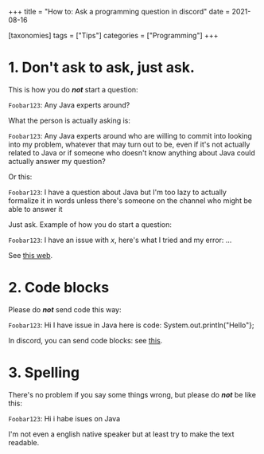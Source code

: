 +++
title = "How to: Ask a programming question in discord"
date = 2021-08-16

[taxonomies]
tags = ["Tips"]
categories = ["Programming"]
+++

# 1. Don't ask to ask, just ask.

This is how you do __*not*__ start a question:

`Foobar123`: Any Java experts around?

What the person is actually asking is:

`Foobar123`: Any Java experts around who are willing to commit into looking into my problem, whatever that may turn out to be, even if it's not actually related to Java or if someone who doesn't know anything about Java could actually answer my question? 

Or this:

`Foobar123`: I have a question about Java but I'm too lazy to actually formalize it in words unless there's someone on the channel who might be able to answer it 

Just ask.
Example of how you do start a question:

`Foobar123`: I have an issue with *x*, here's what I tried and my error: ...

See [this web](https://dontasktoask.com/).

# 2. Code blocks

Please do __*not*__ send code this way:

`Foobar123`: Hi I have issue in Java here is code: System.out.println("Hello"};

In discord, you can send code blocks: see [this](https://support.discord.com/hc/en-us/articles/210298617-Markdown-Text-101-Chat-Formatting-Bold-Italic-Underline-).

# 3. Spelling

There's no problem if you say some things wrong, but please do __*not*__ be like this:

`Foobar123`: Hi i habe isues on Java

I'm not even a english native speaker but at least try to make the text readable.
